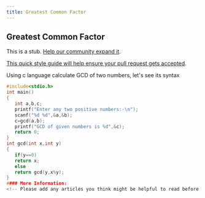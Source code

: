 ```yaml
---
title: Greatest Common Factor
---
```

## Greatest Common Factor

This is a stub. <a href='https://github.com/freecodecamp/guides/tree/master/src/pages/mathematics/greatest-common-factor/index.md' target='_blank' rel='nofollow'>Help our community expand it</a>.

<a href='https://github.com/freecodecamp/guides/blob/master/README.md' target='_blank' rel='nofollow'>This quick style guide will help ensure your pull request gets accepted</a>.

<!-- The article goes here, in GitHub-flavored Markdown. Feel free to add YouTube videos, images, and CodePen/JSBin embeds  -->

Using c language calculate GCD of two numbers, let's see its syntax

```C
#include<stdio.h>
int main()
{
   int a,b,c;
   printf("Enter any two positive numbers:-\n");
   scanf("%d %d",&a,&b);
   c=gcd(a,b);
   printf("GCD of given numbers is %d",&c);
   return 0;
}
int gcd(int x,int y)
{
   if(y==0)
   return x;
   else
   return gcd(y,x%y);
}
#### More Information:
<!-- Please add any articles you think might be helpful to read before writing the article -->


